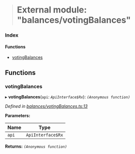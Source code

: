 > # External module: "balances/votingBalances"

### Index

#### Functions

* [votingBalances](_balances_votingbalances_.md#votingbalances)

## Functions

###  votingBalances

▸ **votingBalances**(`api`: *`ApiInterface$Rx`*): *`(Anonymous function)`*

*Defined in [balances/votingBalances.ts:13](https://github.com/polkadot-js/api/blob/7229a5f/packages/api-derive/src/balances/votingBalances.ts#L13)*

**Parameters:**

Name | Type |
------ | ------ |
`api` | `ApiInterface$Rx` |

**Returns:** *`(Anonymous function)`*